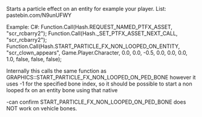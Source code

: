 Starts a particle effect on an entity for example your player.
List: pastebin.com/N9unUFWY

Example:
C#:
Function.Call(Hash.REQUEST_NAMED_PTFX_ASSET, "scr_rcbarry2");                     Function.Call(Hash._SET_PTFX_ASSET_NEXT_CALL, "scr_rcbarry2");                             Function.Call(Hash.START_PARTICLE_FX_NON_LOOPED_ON_ENTITY, "scr_clown_appears", Game.Player.Character, 0.0, 0.0, -0.5, 0.0, 0.0, 0.0, 1.0, false, false, false);

Internally this calls the same function as GRAPHICS::START_PARTICLE_FX_NON_LOOPED_ON_PED_BONE
however it uses -1 for the specified bone index, so it should be possible to start a non looped fx on an entity bone using that native

-can confirm START_PARTICLE_FX_NON_LOOPED_ON_PED_BONE does NOT work on vehicle bones.